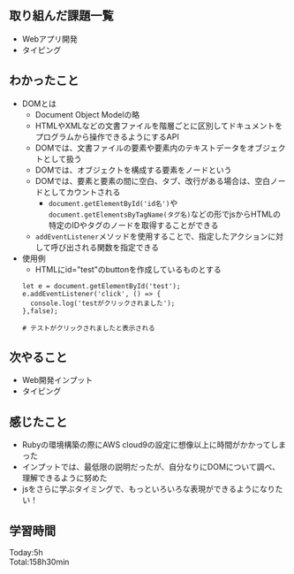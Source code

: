 ## 取り組んだ課題一覧
- Webアプリ開発
- タイピング
## わかったこと
- DOMとは
  - Document Object Modelの略
  - HTMLやXMLなどの文書ファイルを階層ごとに区別してドキュメントをプログラムから操作できるようにするAPI
  - DOMでは、文書ファイルの要素や要素内のテキストデータをオブジェクトとして扱う
  - DOMでは、オブジェクトを構成する要素をノードという
  - DOMでは、要素と要素の間に空白、タブ、改行がある場合は、空白ノードとしてカウントされる
    - `document.getElementById('id名')`や`document.getElementsByTagName(タグ名)`などの形でjsからHTMLの特定のIDやタグのノードを取得することができる
  - `addEventListener`メソッドを使用することで、指定したアクションに対して呼び出される関数を指定できる
- 使用例
  - HTMLにid="test"のbuttonを作成しているものとする
  ```
  let e = document.getElementById('test');
  e.addEventListener('click', () => {
    console.log('testがクリックされました');    
  },false);
  
  # テストがクリックされましたと表示される
  ```
  
## 次やること
- Web開発インプット
- タイピング
## 感じたこと
- Rubyの環境構築の際にAWS cloud9の設定に想像以上に時間がかかってしまった
- インプットでは、最低限の説明だったが、自分なりにDOMについて調べ、理解できるように努めた
- jsをさらに学ぶタイミングで、もっといろいろな表現ができるようになりたい！
## 学習時間
Today:5h  
Total:158h30min  
